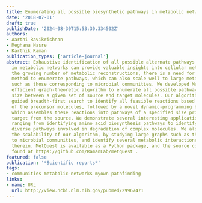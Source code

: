 ```yaml
---
title: Enumerating all possible biosynthetic pathways in metabolic networks.
date: '2018-07-01'
draft: true
publishDate: '2024-08-30T15:53:30.334502Z'
authors:
- Aarthi Ravikrishnan
- Meghana Nasre
- Karthik Raman
publication_types: ['article-journal']
abstract: Exhaustive identification of all possible alternate pathways that exist
  in metabolic networks can provide valuable insights into cellular metabolism. With
  the growing number of metabolic reconstructions, there is a need for an efficient
  method to enumerate pathways, which can also scale well to large metabolic networks,
  such as those corresponding to microbial communities. We developed MetQuest, an
  efficient graph-theoretic algorithm to enumerate all possible pathways of a particular
  size between a given set of source and target molecules. Our algorithm employs a
  guided breadth-first search to identify all feasible reactions based on the availability
  of the precursor molecules, followed by a novel dynamic-programming based enumeration,
  which assembles these reactions into pathways of a specified size producing the
  target from the source. We demonstrate several interesting applications of our algorithm,
  ranging from identifying amino acid biosynthesis pathways to identifying the most
  diverse pathways involved in degradation of complex molecules. We also illustrate
  the scalability of our algorithm, by studying large graphs such as those corresponding
  to microbial communities, and identify several metabolic interactions happening
  therein. MetQuest is available as a Python package, and the source codes can be
  found at https://github.com/RamanLab/metquest .
featured: false
publication: '*Scientific reports*'
tags:
- communities metabolic-networks myown pathfinding
links:
- name: URL
  url: http://view.ncbi.nlm.nih.gov/pubmed/29967471
---
```


